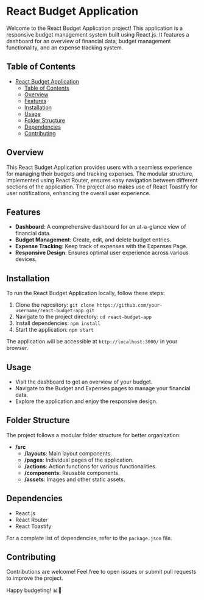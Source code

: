 # React Budget Application

Welcome to the React Budget Application project! This application is a responsive budget management system built using React.js. It features a dashboard for an overview of financial data, budget management functionality, and an expense tracking system.

## Table of Contents

- [React Budget Application](#react-budget-application)
  - [Table of Contents](#table-of-contents)
  - [Overview](#overview)
  - [Features](#features)
  - [Installation](#installation)
  - [Usage](#usage)
  - [Folder Structure](#folder-structure)
  - [Dependencies](#dependencies)
  - [Contributing](#contributing)

## Overview

This React Budget Application provides users with a seamless experience for managing their budgets and tracking expenses. The modular structure, implemented using React Router, ensures easy navigation between different sections of the application. The project also makes use of React Toastify for user notifications, enhancing the overall user experience.

## Features

- **Dashboard**: A comprehensive dashboard for an at-a-glance view of financial data.
- **Budget Management**: Create, edit, and delete budget entries.
- **Expense Tracking**: Keep track of expenses with the Expenses Page.
- **Responsive Design**: Ensures optimal user experience across various devices.

## Installation

To run the React Budget Application locally, follow these steps:

1. Clone the repository: `git clone https://github.com/your-username/react-budget-app.git`
2. Navigate to the project directory: `cd react-budget-app`
3. Install dependencies: `npm install`
4. Start the application: `npm start`

The application will be accessible at `http://localhost:3000/` in your browser.

## Usage

- Visit the dashboard to get an overview of your budget.
- Navigate to the Budget and Expenses pages to manage your financial data.
- Explore the application and enjoy the responsive design.

## Folder Structure

The project follows a modular folder structure for better organization:

- **/src**
  - **/layouts**: Main layout components.
  - **/pages**: Individual pages of the application.
  - **/actions**: Action functions for various functionalities.
  - **/components**: Reusable components.
  - **/assets**: Images and other static assets.

## Dependencies

- React.js
- React Router
- React Toastify

For a complete list of dependencies, refer to the `package.json` file.

## Contributing

Contributions are welcome! Feel free to open issues or submit pull requests to improve the project.

Happy budgeting! 📊💸
